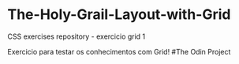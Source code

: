 # The-Holy-Grail-Layout-with-Grid
 CSS exercises repository - exercicio grid 1
 
 Exercicio para testar os conhecimentos com Grid!
 #The Odin Project
 
 
